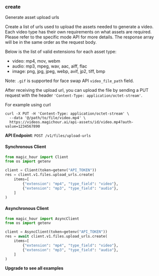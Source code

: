 
### create <a name="create"></a>
Generate asset upload urls

Create a list of urls used to upload the assets needed to generate a video. Each video type has their own requirements on what assets are required. Please refer to the specific mode API for more details. The response array will be in the same order as the request body.

Below is the list of valid extensions for each asset type:

- video: mp4, mov, webm
- audio: mp3, mpeg, wav, aac, aiff, flac
- image: png, jpg, jpeg, webp, avif, jp2, tiff, bmp

Note: `.gif` is supported for face swap API `video_file_path` field.

After receiving the upload url, you can upload the file by sending a PUT request with the header `'Content-Type: application/octet-stream'`.

For example using curl

```
curl -X PUT -H 'Content-Type: application/octet-stream' \
  --data '@/path/to/file/video.mp4' \
  https://videos.magichour.ai/api-assets/id/video.mp4?auth-value=1234567890
```


**API Endpoint**: `POST /v1/files/upload-urls`

#### Synchronous Client

```python
from magic_hour import Client
from os import getenv

client = Client(token=getenv("API_TOKEN"))
res = client.v1.files.upload_urls.create(
    items=[
        {"extension": "mp4", "type_field": "video"},
        {"extension": "mp3", "type_field": "audio"},
    ]
)
```

#### Asynchronous Client

```python
from magic_hour import AsyncClient
from os import getenv

client = AsyncClient(token=getenv("API_TOKEN"))
res = await client.v1.files.upload_urls.create(
    items=[
        {"extension": "mp4", "type_field": "video"},
        {"extension": "mp3", "type_field": "audio"},
    ]
)
```

**Upgrade to see all examples**
